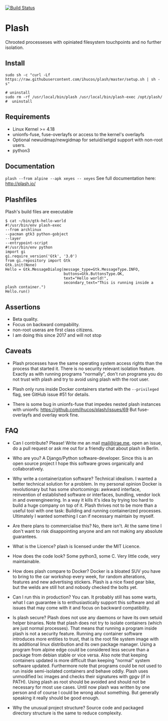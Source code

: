 [![Build Status](https://travis-ci.org/ihucos/plash.svg?branch=master)](https://travis-ci.org/ihucos/plash) 
# Plash
Chrooted processeses with opiniated filesystem touchpoints and no further isolation.


## Install
```
sudo sh -c "curl -Lf https://raw.githubusercontent.com/ihucos/plash/master/setup.sh | sh -s"

# uninstall
sudo rm -rf /usr/local/bin/plash /usr/local/bin/plash-exec /opt/plash/ #  uninstall
```

## Requirements
  - Linux Kernel >= 4.18
  - unionfs-fuse, fuse-overlayfs or access to the kernel's overlayfs
  - Optional newuidmap/newgidmap for setuid/setgid support with non-root users.
  - python3

## Documentation
```plash --from alpine --apk xeyes -- xeyes```
See full documentation here:
http://plash.io/

## Plashfiles
Plash's build files are executable
```
$ cat ~/bin/gtk-hello-world
#!/usr/bin/env plash-exec
--from archlinux
--pacman gtk3 python-gobject
--layer
--entrypoint-script 
#!/usr/bin/env python
import gi
gi.require_version('Gtk', '3.0')
from gi.repository import Gtk
Gtk.init(None)
Hello = Gtk.MessageDialog(message_type=Gtk.MessageType.INFO,
                          buttons=Gtk.ButtonsType.OK,
                          text="Hello world!",
                          secondary_text="This is running inside a plash container.")
Hello.run()
```

## Assertions
- Beta quality.
- Focus on backward compability.
- non-root useras are first class citizens.
- I am doing this since 2017 and will not stop


## Caveats

- Plash processes have the same operating system access rights than the process
  that started it. There is no security relevant isolation feature. Exactly as
  with running programs "normally", don't run programs you do not trust with
  plash and try to avoid using plash with the root user.

- Plash only runs inside Docker containers started with the `--privileged`
  flag, see GitHub issue #51 for details. 

- There is some bug in unionfs-fuse that impedes nested plash instances with
  unionfs: https://github.com/ihucos/plash/issues/69
  But fuse-overlayfs and overlay work fine.

## FAQ

* Can I contribute?
Please! Write me an mail mail@irae.me, open an issue, do a pull request or ask
me out for a friendly chat about plash in Berlin.

* Who are you?
A Django/Python software-developer. Since this is an open source project I hope
this software grows organically and collaboratively.

* Why write a containerization software?
Technical idealism. I wanted a better technical solution for a problem. In my
personal opinion Docker is revolutionary but has some shortcomings: awkward
interface, reinvention of established software or interfaces, bundling, vendor
lock in and overengineering. In a way it kills it's idea by trying too hard to
build a huge company on top of it. Plash thrives not to be more than a useful
tool with one task: Building and running containerized processes. Ultimately I
wanted something I can if necessary maintain by myself.

* Are there plans to commercialise this?
No, there isn't. At the same time I don't want to risk disappointing anyone and
am not making any absolute guarantees.

* What is the Licence?
plash is licensed under the MIT Licence.

* How does the code look?
Some python3, some C. Very little code, very maintainable.

* How does plash compare to Docker?
Docker is a bloated SUV you have to bring to the car workshop every week, for
random alterations, features and new advertising stickers. Plash is a nice
fixed gear bike, but the welds are still hot and nobody checked the bolts yet.

* Can I run this in production?
You can. It probably still has some warts, what I can guarantee is to
enthusiastically support this software and all issues that may come with it and
focus on backward compatibility.

* Is plash secure?
Plash does not use any daemons or have its own setuid helper binaries. Note
that plash does not try to isolate containers (which are just normal
processes). That means that running a program inside plash is not a security
feature. Running any container software introduces more entities to trust, that
is the root file system image with its additional linux distribution and its
own package manager. Using a program from alpine edge could be considered less
secure than a package from debian stable or vice versa. Also note that keeping
containers updated is more difficult than keeping "normal" system software
updated. Furthermore note that programs could be not used to run inside
semi-isolated containers and behave oddly. Plash uses unmodified lxc images and
checks their signatures with gpgv (if in PATH). Using plash as root should be
avoided and should not be necessary for most use cases.  Until now plash was
written by one person and of course I could be wrong about something. But
generally speaking it really should be good enough.

* Why the unusual project structure?
Source code and packaged directory structure is the same to reduce complexity.
